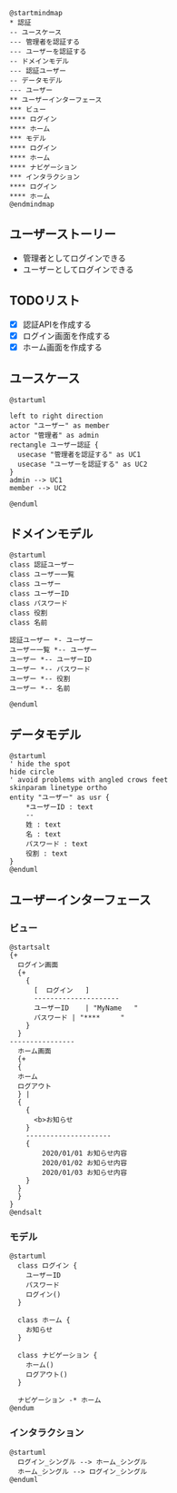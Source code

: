 ```plantuml
@startmindmap
* 認証
-- ユースケース
--- 管理者を認証する
--- ユーザーを認証する
-- ドメインモデル
--- 認証ユーザー
-- データモデル
--- ユーザー
** ユーザーインターフェース
*** ビュー
**** ログイン
**** ホーム
*** モデル
**** ログイン
**** ホーム
**** ナビゲーション
*** インタラクション
**** ログイン
**** ホーム
@endmindmap
```

## ユーザーストーリー

- 管理者としてログインできる
- ユーザーとしてログインできる

## TODOリスト

- [x] 認証APIを作成する
- [x] ログイン画面を作成する
- [x] ホーム画面を作成する

## ユースケース

```plantuml
@startuml

left to right direction
actor "ユーザー" as member
actor "管理者" as admin
rectangle ユーザー認証 {
  usecase "管理者を認証する" as UC1
  usecase "ユーザーを認証する" as UC2
}
admin --> UC1
member --> UC2

@enduml
```

## ドメインモデル

```plantuml
@startuml
class 認証ユーザー
class ユーザー一覧
class ユーザー
class ユーザーID
class パスワード
class 役割
class 名前

認証ユーザー *- ユーザー
ユーザー一覧 *-- ユーザー
ユーザー *-- ユーザーID
ユーザー *-- パスワード
ユーザー *-- 役割
ユーザー *-- 名前

@enduml
```

## データモデル

```plantuml
@startuml
' hide the spot
hide circle
' avoid problems with angled crows feet
skinparam linetype ortho
entity "ユーザー" as usr {
    *ユーザーID : text
    --
    姓 : text
    名 : text
    パスワード : text
    役割 : text
}
@enduml
```

## ユーザーインターフェース

### ビュー

```plantuml
@startsalt
{+
  ログイン画面
  {+
    {
      [  ログイン   ]
      ---------------------
      ユーザーID    | "MyName   "
      パスワード | "****     "
    }
  }
----------------
  ホーム画面
  {+
  {
  ホーム
  ログアウト
  } |
  {
    {
      <b>お知らせ
    }
    ---------------------
    {
        2020/01/01 お知らせ内容
        2020/01/02 お知らせ内容
        2020/01/03 お知らせ内容
    }
  }
  }
}
@endsalt
```

### モデル

```plantuml
@startuml
  class ログイン {
    ユーザーID
    パスワード
    ログイン()
  }

  class ホーム {
    お知らせ
  }

  class ナビゲーション {
    ホーム()
    ログアウト()
  }

  ナビゲーション -* ホーム
@endum
```

### インタラクション

```plantuml
@startuml
  ログイン_シングル --> ホーム_シングル
  ホーム_シングル --> ログイン_シングル
@enduml
```